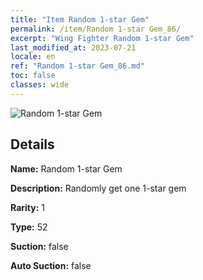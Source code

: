 ```yaml
---
title: "Item Random 1-star Gem"
permalink: /item/Random 1-star Gem_86/
excerpt: "Wing Fighter Random 1-star Gem"
last_modified_at: 2023-07-21
locale: en
ref: "Random 1-star Gem_86.md"
toc: false
classes: wide
---
```



 ![Random 1-star Gem](/images/item/Random_1-star_Gem_p.png)



## Details

 **Name:** Random 1-star Gem 

 **Description:** Randomly get one 1-star gem

 **Rarity:** 1 

 **Type:** 52 

 **Suction:** false 

 **Auto Suction:** false 


